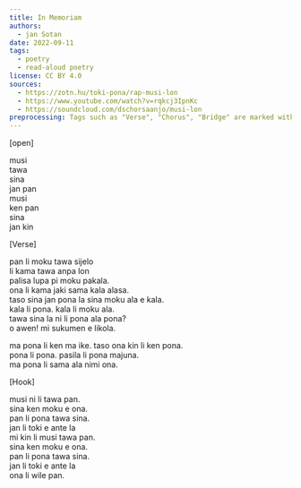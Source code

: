 ```yaml
---
title: In Memoriam
authors:
  - jan Sotan
date: 2022-09-11
tags:
  - poetry
  - read-aloud poetry
license: CC BY 4.0
sources:
  - https://zotn.hu/toki-pona/rap-musi-lon
  - https://www.youtube.com/watch?v=rqkcj3IpnKc
  - https://soundcloud.com/dschorsaanjo/musi-lon
preprocessing: Tags such as "Verse", "Chorus", "Bridge" are marked with brackets.
---
```


[open]

musi  \
tawa  \
sina  \
jan pan  \
musi  \
ken pan  \
sina  \
jan kin

[Verse]

pan li moku tawa sijelo  \
li kama tawa anpa lon  \
palisa lupa pi moku pakala.  \
ona li kama jaki sama kala alasa.  \
taso sina jan pona la sina moku ala e kala.  \
kala li pona. kala li moku ala.  \
tawa sina la ni li pona ala pona?  \
o awen! mi sukumen e likola.

ma pona li ken ma ike. taso ona kin li ken pona.  \
pona li pona. pasila li pona majuna.  \
ma pona li sama ala nimi ona.

[Hook]

musi ni li tawa pan.  \
sina ken moku e ona.  \
pan li pona tawa sina.  \
jan li toki e ante la  \
mi kin li musi tawa pan.  \
sina ken moku e ona.  \
pan li pona tawa sina.  \
jan li toki e ante la  \
ona li wile pan.
